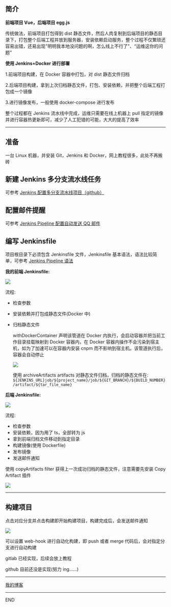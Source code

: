 ## 简介

**前端项目 Vue，后端项目 egg.js**

传统做法，前端项目打包得到 dist 静态文件，然后人肉复制到后端项目的静态目录下，打包整个后端工程并放到服务器，安装依赖启动服务，整个过程不仅繁琐还容易出错，还易出现"明明我本地没问题的啊，怎么线上不行了"、“运维这你的问题”

**使用 Jenkins+Docker 进行部署**

1.前端项目构建，在 Docker 容器中打包，对 dist 静态文件归档

2.后端项目构建，拿到上次归档静态文件，打包、安装依赖，并把整个后端工程打包成一个镜像

3.进行镜像发布，一般使用 docker-compose 进行发布

整个过程都在 Jenkins 流水线中完成，运维只需要在线上机器上 pull 指定的镜像并进行容器热更新即可，减少了人工犯错的可能，大大的提高了效率

---

## 准备

一台 Linux 机器，并安装 Git，Jenkins 和 Docker，网上教程很多，此处不再搬砖

## 新建 Jenkins 多分支流水线任务

可参考 [Jenkins 配置多分支流水线项目（github）](https://www.jianshu.com/p/c0cb9142c2c7)

## 配置邮件提醒

可参考 [Jenkins Pipeline 配置自动发送 QQ 邮件](https://www.jianshu.com/p/61846a465c28)

## 编写 Jenkinsfile

项目根目录下必须包含 Jenkinsfile 文件，Jenkinsfile 基本语法，语法比较简单，可参考 [Jenkins Pipeline 语法](https://www.jenkins.io/zh/doc/book/pipeline/)

**我的前端 Jenkinsfile:**

![](https://upload-images.jianshu.io/upload_images/10390288-9fd080d9c26238d9.png?imageMogr2/auto-orient/strip%7CimageView2/2/w/1240)

流程:

- 检查参数
- 安装依赖并打包成静态文件(Docker 中)
- 归档静态文件

  withDockerContainer 声明该管道在 Docker 内执行，会启动容器并把当前工作目录挂载映射到 Docker 容器内，在 Docker 容器内操作不会污染到宿主机，如为了加速可以在容器内安装 cnpm 而不影响到宿主机。该管道执行后，容器会自动停止

  ![](https://upload-images.jianshu.io/upload_images/10390288-ce29c87dc0047298.png?imageMogr2/auto-orient/strip%7CimageView2/2/w/1240)
  
  使用 archiveArtifacts artifacts 对静态文件归档，归档的静态文件在:
  `${JENKINS_URL}job/${project_name}/job/${GIT_BRANCH}/${BUILD_NUMBER}/artifact/${tar_file_name}`

**后端 Jenkinsfile:**

![](https://upload-images.jianshu.io/upload_images/10390288-f049627fa7f4a22b.png?imageMogr2/auto-orient/strip%7CimageView2/2/w/1240)

流程:

- 检查参数
- 安装依赖，因为用了 ts，全部转为 js
- 拿到前端归档文件移动到指定目录
- 构建镜像(使用 Dockerfile)
- 发布镜像
- 发送邮件通知

使用 copyArtifacts filter 获得上一次成功归档的静态文件，注意需要先安装 Copy Artifact 插件

![](https://upload-images.jianshu.io/upload_images/10390288-91bd8dcd58483553.png?imageMogr2/auto-orient/strip%7CimageView2/2/w/1240)

---

## 构建项目

点击对应分支并点击构建即开始构建项目，构建完成后，会发送邮件通知

![](https://upload-images.jianshu.io/upload_images/10390288-ae00c947e81e5de2.png?imageMogr2/auto-orient/strip%7CimageView2/2/w/1240)


可以设置 web-hook 进行自动化构建，即 push 或者 merge 代码后，会对指定分支进行自动构建

gitlab 已经实现，后续会放上教程

github 目前还没是实现(努力 ing......)

---

[我的博客](https://github.com/zhongzihao1996/my-blog/tree/master)

---

END

